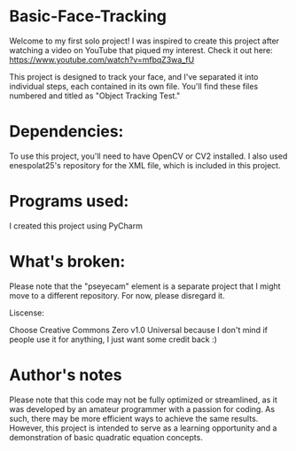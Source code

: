 # Basic-Face-Tracking

Welcome to my first solo project! I was inspired to create this project after watching a video on YouTube that piqued my interest. Check it out here: https://www.youtube.com/watch?v=mfbqZ3wa_fU

This project is designed to track your face, and I've separated it into individual steps, each contained in its own file. You'll find these files numbered and titled as "Object Tracking Test."

# Dependencies:
To use this project, you'll need to have OpenCV or CV2 installed. I also used enespolat25's repository for the XML file, which is included in this project.

# Programs used:
I created this project using PyCharm

# What's broken:
Please note that the "pseyecam" element is a separate project that I might move to a different repository. For now, please disregard it.

Liscense:

Choose Creative Commons Zero v1.0 Universal because I don't mind if people use it for anything, I just want some credit back :)

# Author's notes
Please note that this code may not be fully optimized or streamlined, as it was developed by an amateur programmer with a passion for coding. As such, there may be more efficient ways to achieve the same results. However, this project is intended to serve as a learning opportunity and a demonstration of basic quadratic equation concepts.
